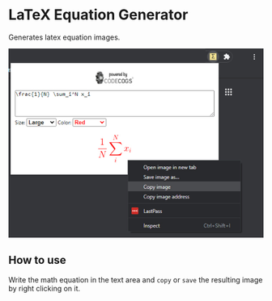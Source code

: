 # LaTeX Equation Generator

Generates latex equation images.

![preview](preview.jpg)

## How to use

Write the math equation in the text area and `copy` or `save` the resulting image by right clicking on it.
